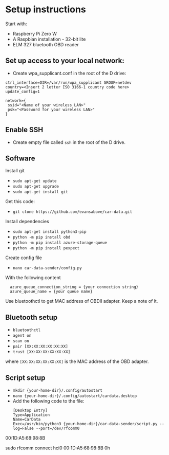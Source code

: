 # Setup instructions

Start with:
- Raspberry Pi Zero W
- A Raspbian installation - 32-bit lite
- ELM 327 bluetooth OBD reader

## Set up access to your local network:

- Create wpa_supplicant.conf in the root of the D drive:

```
ctrl_interface=DIR=/var/run/wpa_supplicant GROUP=netdev
country=<Insert 2 letter ISO 3166-1 country code here>
update_config=1

network={
 ssid="<Name of your wireless LAN>"
 psk="<Password for your wireless LAN>"
}
```

## Enable SSH
- Create empty file called `ssh` in the root of the D drive.

## Software

Install git

- `sudo apt-get update`
- `sudo apt-get upgrade`
- `sudo apt-get install git`

Get this code:

- `git clone https://github.com/evansabove/car-data.git`

Install dependencies

- `sudo apt-get install python3-pip`
- `python -m pip install obd`
- `python -m pip install azure-storage-queue`
- `python -m pip install pexpect`

Create config file

- `nano car-data-sender/config.py`

With the following content

```
  azure_queue_connection_string = {your connection string}
  azure_queue_name = {your queue name}
```

Use bluetoothctl to get MAC address of OBDII adapter. Keep a note of it.

## Bluetooth setup

- `bluetoothctl`
- `agent on`
- `scan on`
- `pair [XX:XX:XX:XX:XX:XX]`
- `trust [XX:XX:XX:XX:XX:XX]`

where `[XX:XX:XX:XX:XX:XX]` is the MAC address of the OBD adapter.

## Script setup
- `mkdir {your-home-dir}/.config/autostart`
- `nano {your-home-dir}/.config/autostart/cardata.desktop`
- Add the following code to the file:
  ```
  [Desktop Entry]
  Type=Application
  Name=CarData
  Exec=/usr/bin/python3 {your-home-dir}/car-data-sender/script.py --log=False --port=/dev/rfcomm0
  ```




00:1D:A5:68:98:8B



sudo rfcomm connect hci0 00:1D:A5:68:98:8B 0h